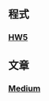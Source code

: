## 程式
### [HW5]()
## 文章
### [Medium](https://medium.com/@peggygirl0202/%E5%A4%A7%E5%AE%B6%E7%9C%8B%E5%B1%95%E5%9C%B0%E9%BB%9E%E9%81%B8%E6%93%87%E7%9B%B8%E9%97%9C%E6%80%A7-d099c59a4c64)

